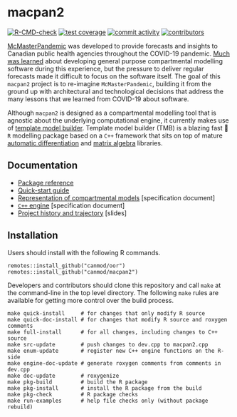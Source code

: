 # macpan2

<!-- badges: start -->
[![R-CMD-check](https://github.com/canmod/macpan2/actions/workflows/R-CMD-check.yaml/badge.svg)](https://github.com/canmod/macpan2/actions/workflows/R-CMD-check.yaml)
[![test coverage](https://byob.yarr.is/canmod/macpan2/coverage)](https://github.com/canmod/macpan2/actions/workflows/test-coverage.yaml)
[![commit activity](https://img.shields.io/github/commit-activity/m/canmod/macpan2)](https://github.com/canmod/macpan2/commits)
[![contributors](https://img.shields.io/github/contributors/canmod/macpan2)](https://github.com/canmod/macpan2/graphs/contributors)

[McMasterPandemic](https://github.com/mac-theobio/McMasterPandemic) was developed to provide forecasts and insights to Canadian public health agencies throughout the COVID-19 pandemic. [Much was learned](https://canmod.github.io/macpan-book/index.html#vision-and-direction) about developing general purpose compartmental modelling software during this experience, but the pressure to deliver regular forecasts made it difficult to focus on the software itself. The goal of this `macpan2` project is to re-imagine `McMasterPandemic`, building it from the ground up with architectural and technological decisions that address the many lessons that we learned from COVID-19 about software.

Although `macpan2` is designed as a compartmental modelling tool that is agnostic about the underlying computational engine, it currently makes use of [template model builder](https://github.com/kaskr/adcomp). Template model builder (TMB) is a blazing fast :rocket: `R` modelling package based on a `C++` framework that sits on top of mature [automatic differentiation](https://cppad.readthedocs.io/en/latest/user_guide.html) and [matrix algebra](http://eigen.tuxfamily.org/index.php?title=Main_Page) libraries.

## Documentation

* [Package reference](https://canmod.github.io/macpan2)
* [Quick-start guide](https://canmod.github.io/macpan2/articles/quickstart)
* [Representation of compartmental models](https://canmod.github.io/macpan2/articles/model_definitions) [specification document]
* [`C++` engine](https://canmod.github.io/macpan2/articles/cpp_side) [specification document]
* [Project history and trajectory](https://canmod.net/misc/macpan2_presentation) [slides]

## Installation

Users should install with the following R commands.

```
remotes::install_github("canmod/oor")
remotes::install_github("canmod/macpan2")
```

Developers and contributors should clone this repository and call `make` at the command-line in the top level directory. The following `make` rules are available for getting more control over the build process.

```
make quick-install     # for changes that only modify R source
make quick-doc-install # for changes that modify R source and roxygen comments
make full-install      # for all changes, including changes to C++ source
make src-update        # push changes to dev.cpp to macpan2.cpp
make enum-update       # register new C++ engine functions on the R-side
make engine-doc-update # generate roxygen comments from comments in dev.cpp
make doc-update        # roxygenize
make pkg-build         # build the R package
make pkg-install       # install the R package from the build
make pkg-check         # R package checks
make run-examples      # help file checks only (without package rebuild)
```
